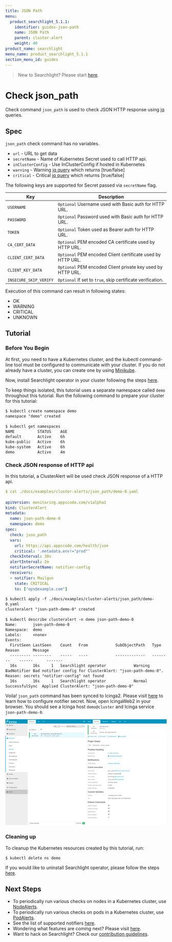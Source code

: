 ```yaml
---
title: JSON Path
menu:
  product_searchlight_5.1.1:
    identifier: guides-json-path
    name: JSON Path
    parent: cluster-alert
    weight: 40
product_name: searchlight
menu_name: product_searchlight_5.1.1
section_menu_id: guides
---
```


> New to Searchlight? Please start [here](/docs/concepts/README.md).

# Check json_path

Check command `json_path` is used to check JSON HTTP response using [jq](https://stedolan.github.io/jq/) queries.

## Spec
`json_path` check command has no variables.

- `url` - URL to get data
- `secretName` - Name of Kubernetes Secret used to call HTTP api.
- `inClusterConfig` - Use InClusterConfig if hosted in Kubernetes
- `warning` - Warning [jq query](https://stedolan.github.io/jq/manual/#ConditionalsandComparisons) which returns [true/false]
- `critical` - Critical [jq query](https://stedolan.github.io/jq/manual/#ConditionalsandComparisons) which returns [true/false]

The following keys are supported for Secret passed via `secretName` flag.

| Key                    | Description                                                 |
-------------------------|-------------------------------------------------------------|
| `USERNAME`             | `Optional` Username used with Basic auth for HTTP URL.      |
| `PASSWORD`             | `Optional` Password used with Basic auth for HTTP URL.      |
| `TOKEN`                | `Optional` Token used as Bearer auth for HTTP URL.          |
| `CA_CERT_DATA`         | `Optional` PEM encoded CA certificate used by HTTP URL.     |
| `CLIENT_CERT_DATA`     | `Optional` PEM encoded Client certificate used by HTTP URL. |
| `CLIENT_KEY_DATA`      | `Optional` PEM encoded Client private key used by HTTP URL. |
| `INSECURE_SKIP_VERIFY` | `Optional` If set to `true`, skip certificate verification. |

Execution of this command can result in following states:

- OK
- WARNING
- CRITICAL
- UNKNOWN


## Tutorial

### Before You Begin
At first, you need to have a Kubernetes cluster, and the kubectl command-line tool must be configured to communicate with your cluster. If you do not already have a cluster, you can create one by using [Minikube](https://github.com/kubernetes/minikube).

Now, install Searchlight operator in your cluster following the steps [here](/docs/setup/install.md).

To keep things isolated, this tutorial uses a separate namespace called `demo` throughout this tutorial. Run the following command to prepare your cluster for this tutorial:

```console
$ kubectl create namespace demo
namespace "demo" created

$ kubectl get namespaces
NAME          STATUS    AGE
default       Active    6h
kube-public   Active    6h
kube-system   Active    6h
demo          Active    4m
```


### Check JSON response of HTTP api
In this tutorial, a ClusterAlert will be used check JSON response of a HTTP api.
```yaml
$ cat ./docs/examples/cluster-alerts/json_path/demo-0.yaml

apiVersion: monitoring.appscode.com/v1alpha1
kind: ClusterAlert
metadata:
  name: json-path-demo-0
  namespace: demo
spec:
  check: json_path
  vars:
    url: https://api.appscode.com/health/json
    critical: '.metadata.env!="prod"'
  checkInterval: 30s
  alertInterval: 2m
  notifierSecretName: notifier-config
  receivers:
  - notifier: Mailgun
    state: CRITICAL
    to: ["ops@example.com"]
```
```console
$ kubectl apply -f ./docs/examples/cluster-alerts/json_path/demo-0.yaml
clusteralert "json-path-demo-0" created

$ kubectl describe clusteralert -n demo json-path-demo-0
Name:		json-path-demo-0
Namespace:	demo
Labels:		<none>
Events:
  FirstSeen	LastSeen	Count	From			SubObjectPath	Type		Reason		Message
  ---------	--------	-----	----			-------------	--------	------		-------
  16s		16s		1	Searchlight operator			Warning		BadNotifier	Bad notifier config for ClusterAlert: "json-path-demo-0". Reason: secrets "notifier-config" not found
  16s		16s		1	Searchlight operator			Normal		SuccessfulSync	Applied ClusterAlert: "json-path-demo-0"
```

Voila! `json_path` command has been synced to Icinga2. Please visit [here](/docs/guides/notifiers.md) to learn how to configure notifier secret. Now, open IcingaWeb2 in your browser. You should see a Icinga host `demo@cluster` and Icinga service `json-path-demo-0`.

![check-all-pods](/docs/images/cluster-alerts/json_path/demo-0.png)


### Cleaning up
To cleanup the Kubernetes resources created by this tutorial, run:
```console
$ kubectl delete ns demo
```

If you would like to uninstall Searchlight operator, please follow the steps [here](/docs/setup/uninstall.md).


## Next Steps
 - To periodically run various checks on nodes in a Kubernetes cluster, use [NodeAlerts](/docs/concepts/alert-types/node-alert.md).
 - To periodically run various checks on pods in a Kubernetes cluster, use [PodAlerts](/docs/concepts/alert-types/pod-alert.md).
 - See the list of supported notifiers [here](/docs/guides/notifiers.md).
 - Wondering what features are coming next? Please visit [here](/docs/roadmap.md).
 - Want to hack on Searchlight? Check our [contribution guidelines](/docs/CONTRIBUTING.md).
